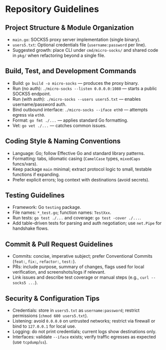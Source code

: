 # Repository Guidelines

## Project Structure & Module Organization
- `main.go`: SOCKS5 proxy server implementation (single binary).
- `users5.txt`: Optional credentials file (`username:password` per line).
- Suggested growth: place CLI under `cmd/micro-socks/` and shared code in `pkg/` when refactoring beyond a single file.

## Build, Test, and Development Commands
- Build: `go build -o micro-socks` — produces the proxy binary.
- Run (no auth): `./micro-socks --listen 0.0.0.0:1080` — starts a public SOCKS5 endpoint.
- Run (with auth): `./micro-socks --users users5.txt` — enables username/password auth.
- Bind outbound interface: `./micro-socks --iface eth0` — attempts egress via `eth0`.
- Format: `go fmt ./...` — applies standard Go formatting.
- Vet: `go vet ./...` — catches common issues.

## Coding Style & Naming Conventions
- Language: Go; follow Effective Go and standard library patterns.
- Formatting: tabs, idiomatic casing (`CamelCase` types, `mixedCaps` funcs/vars).
- Keep package `main` minimal; extract protocol logic to small, testable functions if expanding.
- Prefer explicit errors; log context with destinations (avoid secrets).

## Testing Guidelines
- Framework: Go `testing` package.
- File names: `*_test.go`; function names: `TestXxx`.
- Run tests: `go test ./...` and coverage: `go test -cover ./...`.
- Add table-driven tests for parsing and auth negotiation; use `net.Pipe` for handshake flows.

## Commit & Pull Request Guidelines
- Commits: concise, imperative subject; prefer Conventional Commits (`feat:`, `fix:`, `refactor:`, `test:`).
- PRs: include purpose, summary of changes, flags used for local verification, and screenshots/logs if relevant.
- Link issues and describe test coverage or manual steps (e.g., `curl --socks5 ...`).

## Security & Configuration Tips
- Credentials: store in `users5.txt` as `username:password`; restrict permissions (`chmod 600 users5.txt`).
- Listening: avoid `0.0.0.0` on untrusted networks; restrict via firewall or bind to `127.0.0.1` for local use.
- Logging: do not print credentials; current logs show destinations only.
- Interfaces: validate `--iface` exists; verify traffic egresses as expected (use `tcpdump`/`ss`).

